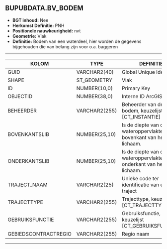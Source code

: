 ﻿## BUPUBDATA.BV_BODEM


* __BGT inhoud:__ Nee
* __Herkomst Definitie:__ PNH
* __Positionele nauwkeurigheid:__ nvt
* __Geometrie:__ Vlak
* __Definitie:__ Bodem van een waterdeel, hier worden de gegevens bijgehouden die van belang zijn voor o.a. baggeren



***

|KOLOM                               |TYPE              |DEFINITIE|
|------                              |----              |-----    |
|GUID                                |VARCHAR2(40)      |Global Unique Identifier|
|SHAPE                          |ST_GEOMETRY      |Vlak|
|ID                                  |NUMBER(10,0)      |Primary Key|
|OBJECTID                            |NUMBER(38,0)   |Interne ID ArcGIS|
|BEHEERDER                           |VARCHAR2(255)     |Beheerder van de bodem, keuzelijst [CT_INSTANTIE]|
|BOVENKANTSLIB                       |NUMBER(25,10)     |Is de diepte van de wateroppervlakte tot de bovenkant van het slib lichaam.|
|ONDERKANTSLIB                       |NUMBER(25,10)     |Is de diepte van de wateroppervlakte tot de onderkant van het slib lichaam.|
|TRAJECT_NAAM                        |VARCHAR2(25)      |Unieke code ter identificatie van een traject|
|TRAJECTTYPE                         |VARCHAR2(255)    |Trajecttype, keuzelijst [CT_TRAJECTTYPE]|
|GEBRUIKSFUNCTIE                    |VARCHAR2(255)    |Gebruiksfunctie, keuzelijst [CT_GEBRUIKSFUNCTIE]|
|GEBIEDSCONTRACTREGIO                |VARCHAR2(255)  |Regio naam|

***


